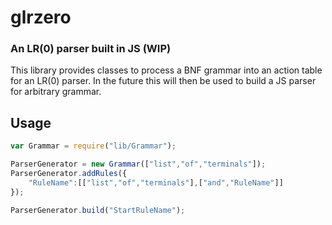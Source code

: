 # glrzero
### An LR(0) parser built in JS (WIP)

This library provides classes to process a BNF grammar into an action table for an LR(0) parser. 
In the future this will then be used to build a JS parser for arbitrary grammar.

## Usage

```javascript
var Grammar = require("lib/Grammar");

ParserGenerator = new Grammar(["list","of","terminals"]);
ParserGenerator.addRules({
    "RuleName":[["list","of","terminals"],["and","RuleName"]]
});

ParserGenerator.build("StartRuleName");
```
